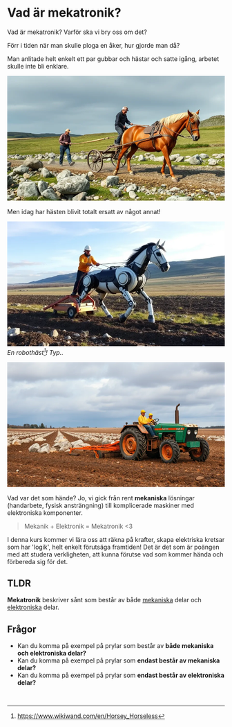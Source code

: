 # Vad är mekatronik?

Vad är mekatronik? Varför ska vi bry oss om det?

Förr i tiden när man skulle ploga en åker, hur gjorde man då?

Man anlitade helt enkelt ett par gubbar och hästar och satte igång, arbetet skulle inte bli enklare.

![horse_with_workers](horse_with_workers_pulling_plough_in_sweden_rocks-97042d7e-1f99-417e-8196-fc1c7d25d02c.webp)

Men idag har hästen blivit totalt ersatt av något annat!

![robot_horse](robotic_horse_with_workers_pulling_plough_in_sweden_rocks-65b06739-f885-4bd7-bdfe-097a52dc083e.webp)
*En robothäst[^robot_horse]! Typ..*

![tractor](tractor.webp)

Vad var det som hände? Jo, vi gick från rent **mekaniska** lösningar (handarbete, fysisk ansträngning) till komplicerade maskiner med elektroniska komponenter.

> Mekanik + Elektronik = Mekatronik <3

I denna kurs kommer vi lära oss att räkna på krafter, skapa elektriska kretsar som har 'logik', helt enkelt förutsäga framtiden! Det är det som är poängen med att studera verkligheten, att kunna förutse vad som kommer hända och förbereda sig för det.

## TLDR
**Mekatronik** beskriver sånt som består av både [mekaniska](/begrepp#mekanik) delar och [elektroniska](/begrepp#elektronik) delar.

## Frågor
- Kan du komma på exempel på prylar som består av **både mekaniska och elektroniska delar?**
- Kan du komma på exempel på prylar som **endast består av mekaniska delar?**
- Kan du komma på exempel på prylar som **endast består av elektroniska delar?**


<br>

[^robot_horse]: <https://www.wikiwand.com/en/Horsey_Horseless>
